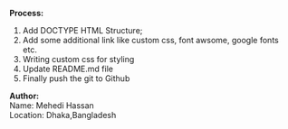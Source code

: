 <b>Process:</b>
<br />
1. Add DOCTYPE HTML Structure;
2. Add some additional link like custom css, font awsome, google fonts etc.
3. Writing custom css for styling
4. Update README.md file
5. Finally push the git to Github

<b>Author:</b>
<br />
Name: Mehedi Hassan
<br />
Location: Dhaka,Bangladesh